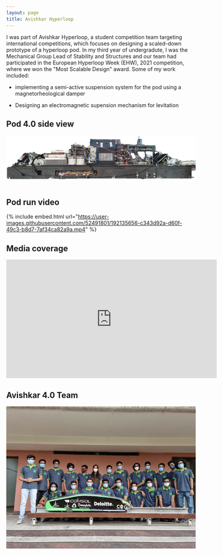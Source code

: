 ```yaml
---
layout: page
title: Avishkar Hyperloop
---
```


I was part of Avishkar Hyperloop, a student competition team targeting international competitions, which focuses on
designing a scaled-down prototype of a hyperloop pod. In my third year of undergradute, I was the Mechanical Group Lead of Stability and Structures and our team had participated in the European Hyperloop Week (EHW), 2021 competition, where we won the "Most Scalable Design" award. Some of my work included:

- implementing a semi-active suspension system for the pod using a magnetorheological damper

- Designing an electromagnetic supension mechanism for levitation 



## Pod 4.0 side view

![IPM2_photo](/assets/pod_pic.png) <br /> <br />
<!-- ![mapping_photo](/assets/top_map_2.png) <br /> <br /> -->

## Pod run video

{% include embed.html url="https://user-images.githubusercontent.com/52491801/192135656-c343d92a-d60f-49c3-b8d7-7af34ca82a9a.mp4" %}

## Media coverage

<p align = "center">
<iframe width="560" height="315" src="https://www.youtube.com/embed/jOQQWTGO518" title="YouTube video player" frameborder="0" allow="accelerometer; autoplay; clipboard-write; encrypted-media; gyroscope; picture-in-picture" allowfullscreen></iframe>
</p>

## Avishkar 4.0 Team

![IPM1_photo](/assets/team_pic.png) <br /> <br />





